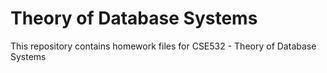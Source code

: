 # Theory of Database Systems
This repository contains homework files for CSE532 - Theory of Database Systems
